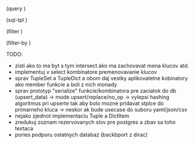 (query )

(sql-tpl )

(filter )

(filter-by )

TODO:
 - zisti ako to ma byt s tym intersect ako ma zachovavat mena klucov atd.
 - implementuj v select kombinatore premenovavanie klucov
 - sprav TupleSet a TupleDict a obom daj vestky aplikovatelne kobinatory ako member
   funkcie a boli z nich monady
 - sprav prototyp "serialize" funkcie/kombinatora pre zaciatok do db (upsert_data)
    -> mode upsert/replace/no_op
    -> vylepsi hashing algoritmus pri upserte tak aby bolo mozne pridavat stplce do primarneho kluca
    -> neskor ak bude usecase do suboru yaml/json/csv
 - nejako zjednot implementaciu Tuple a DictItem
 - zredukuj zoznam rezervovanych slov pre postgres a zbav sa toho textaca
 - pories podporu ostatnych databaz (backbport z dirac)
